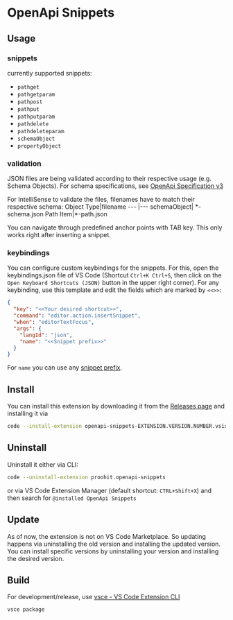 # OpenApi Snippets

## Usage

### snippets

currently supported snippets:

- `pathget`
- `pathgetparam`
- `pathpost`
- `pathput`
- `pathputparam`
- `pathdelete`
- `pathdeleteparam`
- `schemaObject`
- `propertyObject`

### validation

JSON files are being validated according to their respective usage (e.g. Schema Objects). For schema specifications, see [OpenApi Specification v3 ](https://raw.githubusercontent.com/OAI/OpenAPI-Specification/master/schemas/v3.0/schema.json)

For IntelliSense to validate the files, filenames have to match their respective schema:
Object Type|filename
--- |---
schemaObject| \*-schema.json
Path Item|\*-path.json

You can navigate through predefined anchor points with TAB key. This only works right after inserting a snippet.

### keybindings

You can configure custom keybindings for the snippets. For this, open the keybindings.json file of VS Code (Shortcut `Ctrl+K Ctrl+S`, then click on the `Open Keyboard Shortcuts (JSON)` button in the upper right corner).
For any keybinding, use this template and edit the fields which are marked by `<<>>`:

```json
{
  "key": "<<Your desired shortcut>>",
  "command": "editor.action.insertSnippet",
  "when": "editorTextFocus",
  "args": {
    "langId": "json",
    "name": "<<Snippet prefix>>"
  }
}
```
For `name` you can use any [snippet prefix](#snippets).

## Install

You can install this extension by downloading it from the [Releases page](https://github.com/proohit/openapi-snippets/releases) and installing it via

```sh
code --install-extension openapi-snippets-EXTENSION.VERSION.NUMBER.vsix
```

## Uninstall

Uninstall it either via CLI:

```sh
code --uninstall-extension proohit.openapi-snippets
```

or via VS Code Extension Manager (default shortcut: `CTRL+Shift+X`) and then search for `@installed OpenApi Snippets`

## Update

As of now, the extension is not on VS Code Marketplace. So updating happens via uninstalling the old version and installing the updated version. You can install specific versions by uninstalling your version and installing the desired version.

## Build

For development/release, use [vsce - VS Code Extension CLI](https://code.visualstudio.com/api/working-with-extensions/publishing-extension#vsce)

```ssh
vsce package
```
